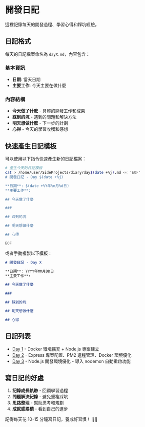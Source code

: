 # 開發日記

這裡記錄每天的開發過程、學習心得和踩坑經驗。

## 日記格式

每天的日記檔案命名為 `dayX.md`，內容包含：

### 基本資訊
- **日期**: 當天日期
- **主要工作**: 今天主要在做什麼

### 內容結構
- **今天做了什麼** - 具體的開發工作和成果
- **踩到的坑** - 遇到的問題和解決方法
- **明天想做什麼** - 下一步的計劃
- **心得** - 今天的學習收穫和感想

## 快速產生日記模板

可以使用以下指令快速產生新的日記檔案：

```bash
# 產生今天的日記模板
cat > /home/user/SideProjects/diary/day$(date +%j).md << 'EOF'
# 開發日記 - Day $(date +%j)

**日期**: $(date +%Y年%m月%d日)  
**主要工作**: 

## 今天做了什麼

### 

## 踩到的坑

## 明天想做什麼

## 心得

EOF
```

或者手動複製以下模板：

```markdown
# 開發日記 - Day X

**日期**: YYYY年MM月DD日  
**主要工作**: 

## 今天做了什麼

### 

## 踩到的坑

## 明天想做什麼

## 心得

```

## 日記列表

- [Day 1](day1.md) - Docker 環境擴充 + Node.js 專案建立
- [Day 2](day2.md) - Express 專案配置、PM2 進程管理、Docker 環境優化
- [Day 3](day3.md) - Node.js 開發環境優化 - 導入 nodemon 自動重啟功能

## 寫日記的好處

1. **記錄成長軌跡** - 回顧學習過程
2. **問題解決紀錄** - 避免重複踩坑
3. **思路整理** - 幫助思考和規劃
4. **成就感累積** - 看到自己的進步

記得每天花 10-15 分鐘寫日記，養成好習慣！ 📝✨
